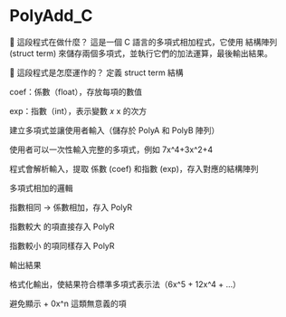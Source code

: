 # PolyAdd_C
🔹 這段程式在做什麼？
這是一個 C 語言的多項式相加程式，它使用 結構陣列 (struct term) 來儲存兩個多項式，並執行它們的加法運算，最後輸出結果。

🔹 這段程式是怎麼運作的？
定義 struct term 結構

coef：係數（float），存放每項的數值

exp：指數（int），表示變數 
𝑥
x 的次方

建立多項式並讓使用者輸入（儲存於 PolyA 和 PolyB 陣列）

使用者可以一次性輸入完整的多項式，例如 7x^4+3x^2+4

程式會解析輸入，提取 係數 (coef) 和指數 (exp)，存入對應的結構陣列

多項式相加的邏輯

指數相同 → 係數相加，存入 PolyR

指數較大 的項直接存入 PolyR

指數較小 的項同樣存入 PolyR

輸出結果

格式化輸出，使結果符合標準多項式表示法（6x^5 + 12x^4 + ...）

避免顯示 + 0x^n 這類無意義的項